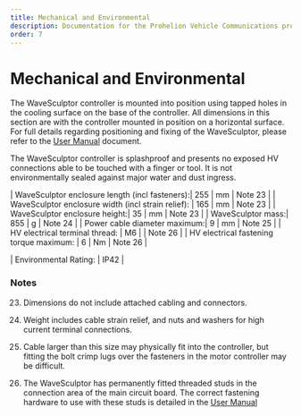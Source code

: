 ```yaml
---
title: Mechanical and Environmental
description: Documentation for the Prohelion Vehicle Communications protocol
order: 7
---
```


# Mechanical and Environmental

The WaveSculptor controller is mounted into position using tapped holes in the cooling surface on the base of the controller.  All dimensions in this section are with the controller mounted in position on a horizontal surface.  For full details regarding positioning and fixing of the WaveSculptor, please refer to the [User Manual](http://localhost:4000/WaveSculptor_Motor_Controllers/User_Manual/0_Overview.md) document.

The WaveSculptor controller is splashproof and presents no exposed HV connections able to be touched with a finger or tool.  It is not environmentally sealed against major water and dust ingress.  

| WaveSculptor enclosure length (incl fasteners):| 255 | mm | Note 23 |
| WaveSculptor enclosure width (incl strain relief): | 165 | mm | Note 23 |
| WaveSculptor enclosure height:| 35 | mm | Note 23 |
| WaveSculptor mass:| 855 | g | Note 24  |
| Power cable diameter maximum:| 9 | mm | Note 25 |
| HV electrical terminal thread: | M6 |  | Note 26 |
| HV electrical fastening torque maximum: | 6 | Nm | Note 26 |

| Environmental Rating: | IP42 | 

### Notes

23) Dimensions do not include attached cabling and connectors.

24) Weight includes cable strain relief, and nuts and washers for high current terminal connections.

25) Cable larger than this size may physically fit into the controller, but fitting the bolt crimp lugs over the fasteners in the motor controller may be difficult.

26) The WaveSculptor has permanently fitted threaded studs in the connection area of the main circuit board.  The correct fastening hardware to use with these studs is detailed in the [User Manual](http://localhost:4000/WaveSculptor_Motor_Controllers/User_Manual/0_Overview.md)

